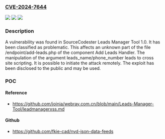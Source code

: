 ### [CVE-2024-7644](https://cve.mitre.org/cgi-bin/cvename.cgi?name=CVE-2024-7644)
![](https://img.shields.io/static/v1?label=Product&message=Leads%20Manager%20Tool&color=blue)
![](https://img.shields.io/static/v1?label=Version&message=%3D%201.0%20&color=brighgreen)
![](https://img.shields.io/static/v1?label=Vulnerability&message=CWE-79%20Cross%20Site%20Scripting&color=brighgreen)

### Description

A vulnerability was found in SourceCodester Leads Manager Tool 1.0. It has been classified as problematic. This affects an unknown part of the file /endpoint/add-leads.php of the component Add Leads Handler. The manipulation of the argument leads_name/phone_number leads to cross site scripting. It is possible to initiate the attack remotely. The exploit has been disclosed to the public and may be used.

### POC

#### Reference
- https://github.com/joinia/webray.com.cn/blob/main/Leads-Manager-Tool/leadmanagerxss.md

#### Github
- https://github.com/fkie-cad/nvd-json-data-feeds

